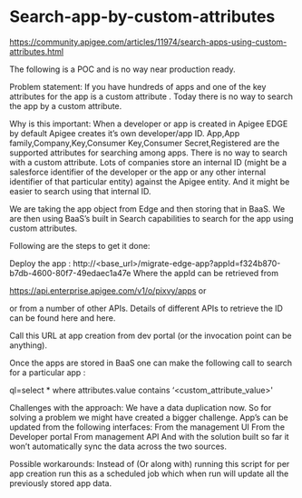 # Search-app-by-custom-attributes
https://community.apigee.com/articles/11974/search-apps-using-custom-attributes.html


The following is a POC and is no way near production ready.

Problem statement:
If you have hundreds of apps and one of the key attributes for the app is a custom attribute . Today there is no way to search the app by a custom attribute. 

Why is this important:
When a developer or app is created in Apigee EDGE by default Apigee creates it’s own developer/app ID.
          App,App family,Company,Key,Consumer Key,Consumer Secret,Registered are the supported attributes for searching among apps. There is no way to search with a custom attribute. 
         Lots of companies store an internal ID (might be a salesforce identifier of the developer or the app or any other internal identifier of that particular entity) against the Apigee entity. And it might be easier to search using that internal ID. 


We are taking the app object from Edge and then storing that in BaaS. We are then using BaaS’s built in Search capabilities to search for the app using custom attributes.

Following are the steps to get it done:

Deploy the app :
http://<base_url>/migrate-edge-app?appId=f324b870-b7db-4600-80f7-49edaec1a47e
Where the appId can be retrieved from 

https://api.enterprise.apigee.com/v1/o/pixvy/apps or 

or from a number of other APIs. Details of different APIs to retrieve the ID can be found here and here.

Call this URL at app creation from dev portal (or the invocation point can be anything).

Once the apps are stored in BaaS one can make the following call to search for a particular app :

ql=select * where attributes.value contains ‘<custom_attribute_value>'


Challenges with the approach:
We have a data duplication now. So  for solving a problem we might have created a bigger challenge.
App’s can be updated from the following interfaces:
From the management UI
From the Developer portal
From management API
And with the solution built so far it won’t automatically sync the data across the two sources.

Possible workarounds:
Instead of (Or along with) running this script for per app creation run this as a scheduled job which when run will update all the  previously stored app data.
